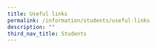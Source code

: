 ```yaml
---
title: Useful links
permalink: /information/students/useful-links
description: ""
third_nav_title: Students
---
```

